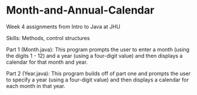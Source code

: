 # Month-and-Annual-Calendar

Week 4 assignments from Intro to Java at JHU

Skills: Methods, control structures 

Part 1 (Month.java): This program prompts the user to enter a month (using the digits 1 - 12) and a year (using a four-digit value) and then displays a calendar for that month and year.

Part 2 (Year.java): This program builds off of part one and prompts the user to specify a year (using a four-digit value) and then displays a calendar for each month in that year.

